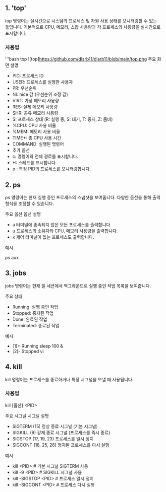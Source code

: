 ## 1. 'top'

top 명령어는 실시간으로 시스템의 프로세스 및 자원 사용 상태를 모니터링할 수 있는 툴입니다. 기본적으로 CPU, 메모리, 스왑 사용량과 각 프로세스의 사용량을 실시간으로 표시합니다.

### 사용법
'''bash
top
![top]https://github.com/dlsrb11/dlsrb11/blob/main/top.png
주요 화면 설명
* PID: 프로세스 ID
* USER: 프로세스를 실행한 사용자
* PR: 우선순위
* NI: nice 값 (우선순위 조정 값)
* VIRT: 가상 메모리 사용량
* RES: 실제 메모리 사용량
* SHR: 공유 메모리 사용량
* S: 프로세스 상태 (R: 실행 중, S: 대기, T: 중지, Z: 좀비)
* %CPU: CPU 사용 비율
* %MEM: 메모리 사용 비율
* TIME+: 총 CPU 사용 시간
* COMMAND: 실행된 명령어
* 추가 옵션
* c: 명령어와 전체 경로를 표시합니다.
* H: 스레드를 표시합니다.
* p <PID>: 특정 PID의 프로세스를 모니터링합니다.


## 2. ps
ps 명령어는 현재 실행 중인 프로세스의 스냅샷을 보여줍니다. 다양한 옵션을 통해 출력 형식을 조정할 수 있습니다.

주요 옵션
옵션	설명
* a	터미널에 종속되지 않은 모든 프로세스를 출력합니다.
* u	프로세스의 소유자와 CPU, 메모리 사용량을 출력합니다.
* x	제어 터미널이 없는 프로세스도 출력합니다.

예시

ps aux

## 3. jobs

jobs 명령어는 현재 셸 세션에서 백그라운드로 실행 중인 작업 목록을 보여줍니다.

주요 상태
* Running: 실행 중인 작업
* Stopped: 중지된 작업
* Done: 완료된 작업
* Terminated: 종료된 작업

예시
* [1]+  Running                 sleep 100 &
* [2]-  Stopped                 vi

## 4. kill
kill 명령어는 프로세스를 종료하거나 특정 시그널을 보낼 때 사용됩니다.

### 사용법

kill [옵션] &lt;PID&gt; 


주요 시그널
시그널	    설명
* SIGTERM (15)	정상 종료 시그널 (기본 시그널)
* SIGKILL (9)	강제 종료 시그널 (프로세스를 즉시 종료)
* SIGSTOP (17, 19, 23)	프로세스를 일시 정지
* SIGCONT (18, 25, 26)	정지된 프로세스를 다시 실행

예시
* kill &lt;PID&gt;            # 기본 시그널 SIGTERM 사용
* kill -9 &lt;PID&gt;         # SIGKILL 시그널 사용
* kill -SIGSTOP &lt;PID&gt;  # 프로세스 일시 정지
* kill -SIGCONT &lt;PID&gt;   # 프로세스 다시 실행






